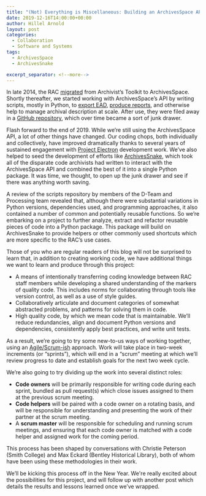 ```yaml
---
title: "(Not) Everything is Miscellaneous: Building an ArchivesSpace API Helpers Package"
date: 2019-12-16T14:00:00+00:00
author: Hillel Arnold
layout: post
categories:
  - Collaboration
  - Software and Systems
tags:
  - ArchivesSpace
  - ArchivesSnake

excerpt_separator: <!--more-->
---
```


In late 2014, the RAC [migrated](unveiling-archivesspace) from Archivist’s Toolkit to ArchivesSpace. Shortly thereafter, we started working with ArchivesSpace’s API by writing scripts, mostly in Python, to [export EAD](automating-archivesspace-exports-or-better-living-through-apis), [produce reports](dacsspace-an-archivesspace-dacs-compliance-evaluation-tool), and otherwise help to manage archival description at scale. After use, they were filed away in a [GitHub repository](https://github.com/RockefellerArchiveCenter/scripts), which over time became a sort of junk drawer.

Flash forward to the end of 2019. While we’re still using the ArchivesSpace API, a lot of other things have changed. Our coding chops, both individually and collectively, have improved dramatically thanks to several years of sustained engagement with [Project Electron](https://projectelectron.rockarch.org/) development work. We’ve also helped to seed the development of efforts like [ArchivesSnake](hatching-archivessnake), which took all of the disparate code archivists had written to interact with the ArchivesSpace API and combined the best of it into a single Python package. It was time, we thought, to open up the junk drawer and see if there was anything worth saving.

<!--more-->

A review of the scripts repository by members of the D-Team and Processing team revealed that, although there were substantial variations in Python versions, dependencies used, and programming approaches, it also contained a number of common and potentially reusable functions. So we’re embarking on a project to further analyze, extract and refactor reusable pieces of code into a Python package. This package will build on ArchivesSnake to provide helpers or other commonly used shortcuts which are more specific to the RAC’s use cases.

Those of you who are regular readers of this blog will not be surprised to learn that, in addition to creating working code, we have additional things we want to learn and produce through this project:
* A means of intentionally transferring coding knowledge between RAC staff members while developing a shared understanding of the markers of quality code. This includes norms for collaborating through tools like version control, as well as a use of style guides.
* Collaboratively articulate and document categories of somewhat abstracted problems, and patterns for solving them in code.
* High quality code, by which we mean code that is maintainable. We’ll reduce redundancies, align and document Python versions and dependencies, consistently apply best practices, and write unit tests.

As a result, we’re going to try some new-to-us ways of working together, using an [Agile/Scrum-ish](https://en.wikipedia.org/wiki/Agile_software_development) approach. Work will take place in two-week increments (or “sprints”), which will end in a “scrum” meeting at which we’ll review progress to date and establish goals for the next two week cycle.

We’re also going to try dividing up the work into several distinct roles:
* **Code owners** will be primarily responsible for writing code during each sprint, bundled as pull request(s) which close issues assigned to them at the previous scrum meeting.
* **Code helpers** will be paired with a code owner on a rotating basis, and will be responsible for understanding and presenting the work of their partner at the scrum meeting.
* A **scrum master** will be responsible for scheduling and running scrum meetings, and ensuring that each code owner is matched with a code helper and assigned work for the coming period.

This process has been shaped by conversations with Christie Peterson (Smith College) and Max Eckard (Bentley Historical Library), both of whom have been using these methodologies in their work.

We’ll be kicking this process off in the New Year. We're really excited about the possibilities for this project, and will follow up with another post which details the results and lessons learned once we’ve wrapped.
